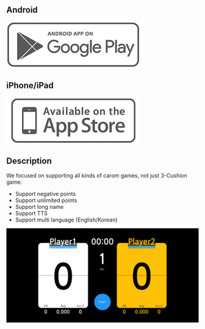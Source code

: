 ## Android

[![EZ Billiards Scoreboard](/img/play-store.png)](https://play.google.com/store/apps/details?id=net.devking.ezboard)

## iPhone/iPad

[![EZ Billiards Scoreboard](/img/app-store.png)](https://apps.apple.com/us/app/id1581291935)

## Description

We focused on supporting all kinds of carom games, not just 3-Cushion game.

- Support negative points
- Support unlimited points
- Support long name
- Support TTS
- Support multi language (English/Korean)

<img src="/screenshot/store-graphic-en.png" width="600">

